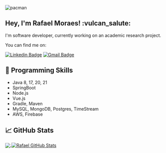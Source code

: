 ![pacman](https://github.com/user-attachments/assets/279348ec-0c15-46cd-a4e1-bb29a9dc9ad5)

<h2> Hey, I'm Rafael Moraes! :vulcan_salute:</h2>

I'm software developer, currently working on an academic research project.

You can find me on:

[![Linkedin Badge](https://img.shields.io/badge/-RafaelMoraes-blue?style=flat-square&logo=Linkedin&logoColor=white&link=https://www.linkedin.com/in/rafaelmoraes05)](https://www.linkedin.com/in/rafaelmoraes05)  [![Gmail Badge](https://img.shields.io/badge/-rafaelmoraes005@gmail.com-c14438?style=flat-square&logo=Gmail&logoColor=white&link=mailto:rafaelmoraes005@gmail.com)](mailto:rafaelmoraes005@gmail.com)

## 🔧 Programming Skills
* Java 8, 17, 20, 21
* SpringBoot
* Node.js
* Vue.js
* Gradle, Maven
* MySQL, MongoDB, Postgres, TimeStream
* AWS, Firebase

## &#x1f4c8; GitHub Stats

<a href="https://github.com/rafaelmoraes05">
  <img align="center" src="https://github-readme-stats.vercel.app/api/top-langs/?username=rafaelmoraes05&hide=css,html&theme=dracula" />
</a>
<a href="https://github.com/rafaelmoraes05">
  <img align="center" src="https://github-readme-stats.vercel.app/api?username=rafaelmoraes05&show_icons=true&&theme=dracula" alt="Rafael GitHub Stats" />
</a>

